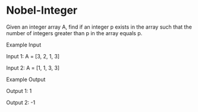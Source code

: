 # Nobel-Integer
Given an integer array A, find if an integer p exists in the array such that the number of integers greater than p in the array equals p.

Example Input

Input 1:
A = [3, 2, 1, 3]

Input 2:
A = [1, 1, 3, 3]



Example Output

Output 1:
1

Output 2:
-1

